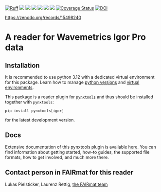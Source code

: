 [![Ruff](https://img.shields.io/endpoint?url=https://raw.githubusercontent.com/astral-sh/ruff/main/assets/badge/v2.json)](https://github.com/astral-sh/ruff)
![](https://github.com/FAIRmat-NFDI/pynxtools-igor/actions/workflows/pytest.yml/badge.svg)
![](https://github.com/FAIRmat-NFDI/pynxtools-igor/actions/workflows/pylint.yml/badge.svg)
![](https://github.com/FAIRmat-NFDI/pynxtools-igor/actions/workflows/publish.yml/badge.svg)
![](https://img.shields.io/pypi/pyversions/pynxtools-igor)
![](https://img.shields.io/pypi/l/pynxtools-igor)
![](https://img.shields.io/pypi/v/pynxtools-igor)
[![Coverage Status](https://coveralls.io/repos/github/FAIRmat-NFDI/pynxtools-igor/badge.svg?branch=main&kill_cache=1)](https://coveralls.io/github/FAIRmat-NFDI/pynxtools-igor?branch=main)
[![DOI](https://zenodo.org/badge/759916501.svg)](https://doi.org/10.5281/zenodo.15083998)

https://zenodo.org/records/15498240

# A reader for Wavemetrics Igor Pro data

## Installation

It is recommended to use python 3.12 with a dedicated virtual environment for this package.
Learn how to manage [python versions](https://github.com/pyenv/pyenv) and
[virtual environments](https://realpython.com/python-virtual-environments-a-primer/).

This package is a reader plugin for [`pynxtools`](https://github.com/FAIRmat-NFDI/pynxtools) and thus should be installed together with `pynxtools`:


```shell
pip install pynxtools[igor]
```

for the latest development version.

## Docs
Extensive documentation of this pynxtools plugin is available [here](https://fairmat-nfdi.github.io/pynxtools-igor/). You can find information about getting started, how-to guides, the supported file formats, how to get involved, and much more there.

## Contact person in FAIRmat for this reader
Lukas Pielsticker, Laurenz Rettig, [the FAIRmat team](https://www.fair-di.eu/fairmat/about-fairmat/team-fairmat)